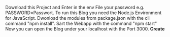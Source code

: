Download this Project and Enter in the env File your password e.g. PASSWORD=Passwort. To run this Blog you need the Node.js Environment for JavaScript. Dwonload the modules from package.json with the cli command "npm install".
Sart the Webapp with the command "npm start"
Now you can open the Blog under your localhost with the Port 3000.
**Create**
